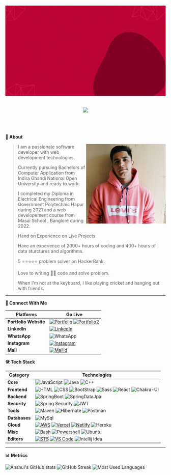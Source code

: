 [![MasterHead](https://github.com/AnshulKumarYadav/AnshulKumarYadav/blob/main/assets/Software%20Developer%20(1).gif)](https://AnshulKumarYadav.github.io)
<h2><p align="center">
  <a href="#"><img src="https://readme-typing-svg.herokuapp.com?center=true&lines=Hii👋+I'm+Anshul;"></a>
</p>
 <br/></h2>

  <b>👤 About</b>
    <p>
      <img align="right" width="250" src="https://github.com/AnshulKumarYadav/AnshulKumarYadav/blob/main/assets/WhatsApp%20Image%202022-07-22%20at%209.22.30%20AM.jpeg" alt="Anshul Yadav" />
      
<blockquote>

I am a passionate software developer with web development technologies.
  
Currently pursuing Bachelors of Computer Application from Indira Ghandi National Open University and ready to work.  
  
I completed my Diploma in Electrical Engineering from Government Polytechnic Hapur during 2021 and a web developement course from Masai School , Banglore during 2022. 

Hand on Experience on Live Projects.
  
Have an experience of 2000+ hours of coding and 400+ hours of data sturctures and algorithms.
  
5 ⭐⭐⭐⭐⭐ problem solver on HackerRank.
  
Love to writing 👨‍💻 code and solve problem.  

When I'm not at the keyboard, I like playing cricket and hanging out with friends.

</blockquote>
    
----
  
  </p>

  
<b>💬 Connect With Me</b>
<p>
 
 | **Platforms** | **Go Live** |
 | - | - |
 **Portfolio Website** | [![Portfolio](https://img.shields.io/badge/anshulkumaryadav.vercel.app-000000?style=for-the-badge&logo=About.me&logoColor=white)](https://anshulkumaryadav.vercel.app/) [![Portfolio2](https://img.shields.io/badge/react_portfolio.anshulkumaryadav.vercel.app-000000?style=for-the-badge&logo=About.me&logoColor=white)](https://reactportfolio-anshulkumaryadav.vercel.app/)
 **LinkedIn** | [![LinkedIn](https://img.shields.io/badge/anshul_kumar_yadav-0077B5?style=for-the-badge&logo=linkedin&logoColor=white)](https://www.linkedin.com/in/anshul-kumar-yadav/)
 **WhatsApp** | ![WhatsApp](https://img.shields.io/badge/7060476249-25D366?style=for-the-badge&logo=whatsapp&logoColor=white)
 **Instagram** | [![Instagram](https://img.shields.io/badge/rishuyadav3602-E4405F?style=for-the-badge&logo=instagram&logoColor=white)](https://www.instagram.com/rishuyadav3602/)
 **Mail** | [![MailId](https://img.shields.io/badge/rishabhyadav3602@gmail.com-D14836?style=for-the-badge&logo=gmail&logoColor=white)](mailto:rishabhyadav3602@gmail.com)
 </p>
<b>🛠️ Tech Stack</b>
    <p>

| **Category** | **Technologies** |
| - | - |
**Core** | ![JavaScript](https://img.shields.io/badge/JavaScript-323330?style=for-the-badge&logo=javascript&logoColor=F7DF1E) ![Java](https://img.shields.io/badge/Java-00599C?style=for-the-badge&logo=java&logoColor=white) ![C++](https://img.shields.io/badge/C%2B%2B-00599C?style=for-the-badge&logo=c%2B%2B&logoColor=white)
**Frontend** | ![HTML](https://img.shields.io/badge/HTML5-E34F26?style=for-the-badge&logo=html5&logoColor=white) ![CSS](https://img.shields.io/badge/CSS3-1572B6?style=for-the-badge&logo=css3&logoColor=white) ![BootStrap](https://img.shields.io/badge/Bootstrap-563D7C?style=for-the-badge&logo=bootstrap&logoColor=white) ![Sass](https://img.shields.io/badge/Sass-CC6699?style=for-the-badge&logo=sass&logoColor=white) ![React](https://img.shields.io/badge/React-20232A?style=for-the-badge&logo=react&logoColor=61DAFB) ![Chakra-UI](https://img.shields.io/badge/Chakra--UI-319795?style=for-the-badge&logo=chakra-ui&logoColor=white)
**Backend** | ![SpringBoot](https://img.shields.io/badge/Spring_Boot-F2F4F9?style=for-the-badge&logo=spring-boot) ![SpringDataJpa](https://img.shields.io/badge/Spring_Data_Jpa-6DB33F?style=for-the-badge&logo=spring&logColor=white)
**Security** |![Spring Security](https://img.shields.io/badge/Spring_Security-6DB33F?style=for-the-badge&logo=Spring-Security&logoColor=white) ![JWT](https://img.shields.io/badge/JWT-000000?style=for-the-badge&logo=JSON%20web%20tokens&logoColor=white)
**Tools** | ![Maven](https://img.shields.io/badge/apache_maven-C71A36?style=for-the-badge&logo=apachemaven&logoColor=white) ![Hibernate](https://img.shields.io/badge/Hibernate-59666C?style=for-the-badge&logo=Hibernate&logoColor=white) ![Postman](https://img.shields.io/badge/Postman-FF6C37?style=for-the-badge&logo=Postman&logoColor=white)
**Databases** | ![MySql](https://img.shields.io/badge/MySQL-005C84?style=for-the-badge&logo=mysql&logoColor=white)
**Cloud** | [![AWS](https://img.shields.io/badge/Amazon_AWS-FF9900?style=for-the-badge&logo=amazonaws&logoColor=white)](https://aws.amazon.com/) [![Vercel](https://img.shields.io/badge/Vercel-000000?style=for-the-badge&logo=vercel&logoColor=white)](https://vercel.com/) [![Netlify](https://img.shields.io/badge/Netlify-00C7B7?style=for-the-badge&logo=netlify&logoColor=white)](https://netlify.com/) ![Heroku](https://img.shields.io/badge/Heroku-430098?style=for-the-badge&logo=heroku&logoColor=white)
**Misc** | [![Bash](https://img.shields.io/badge/GIT_Bash-E44C30?style=for-the-badge&logo=git&logoColor=white)](https://www.gnu.org/software/bash/) [![Powershell](https://img.shields.io/badge/powershell-5391FE?style=for-the-badge&logo=powershell&logoColor=white)](https://en.wikipedia.org/wiki/Markdown) ![Ubuntu](https://img.shields.io/badge/Ubuntu-E95420?style=for-the-badge&logo=ubuntu&logoColor=white)
**Editors** | [![STS](https://img.shields.io/badge/Spring_Suite_Tool-6DB33F?style=for-the-badge&logo=spring&logoColor=white)](https://www.vim.org/) [![VS Code](https://img.shields.io/badge/VSCode-0078D4?style=for-the-badge&logo=visual%20studio%20code&logoColor=white)](https://code.visualstudio.com/) ![Intellij Idea](https://img.shields.io/badge/IntelliJ_IDEA-000000.svg?style=for-the-badge&logo=intellij-idea&logoColor=white)
      

----      

  </p>

<b>📊 Metrics</b>

![Anshul's GitHub stats](https://github-readme-stats.vercel.app/api?username=AnshulKumarYadav&theme=radical&show_icons=true)
![GitHub Streak](https://streak-stats.demolab.com/?user=AnshulKumarYadav&currStreakNum=2FD3EB&fire=pink&sideLabels=F00&theme=radical)
![Most Used Languages](https://github-readme-stats.vercel.app/api/top-langs?username=AnshulKumarYadav&theme=radical&langs_count8)
  

